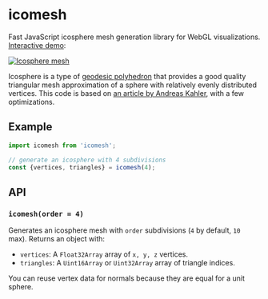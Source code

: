# icomesh

Fast JavaScript icosphere mesh generation library for WebGL visualizations. [Interactive demo](https://observablehq.com/@mourner/fast-icosphere-mesh):

<a href="https://observablehq.com/@mourner/fast-icosphere-mesh"><img alt="Icosphere mesh" src="https://user-images.githubusercontent.com/25395/65533055-a6561280-df05-11e9-89d5-37477274b4af.png"></a>

Icosphere is a type of [geodesic polyhedron](https://en.wikipedia.org/wiki/Geodesic_polyhedron) that provides a good quality triangular mesh approximation of a sphere with relatively evenly distributed vertices.
This code is based on [an article by Andreas Kahler](http://blog.andreaskahler.com/2009/06/creating-icosphere-mesh-in-code.html), with a few optimizations.

## Example

```js
import icomesh from 'icomesh';

// generate an icosphere with 4 subdivisions
const {vertices, triangles} = icomesh(4);
````

## API

### `icomesh(order = 4)`

Generates an icosphere mesh with `order` subdivisions (`4` by default, `10` max).
Returns an object with:

- `vertices`: A `Float32Array` array of `x, y, z` vertices.
- `triangles`: A `Uint16Array` or `Uint32Array` array of triangle indices.

You can reuse vertex data for normals because they are equal for a unit sphere.
